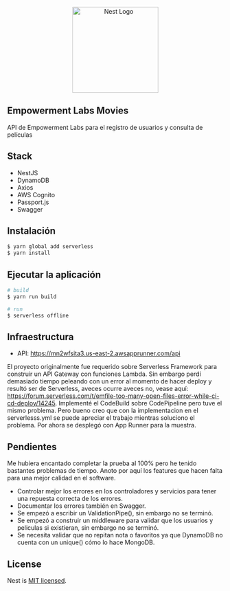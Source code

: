 <p align="center">
  <a href="http://nestjs.com/" target="blank"><img src="https://nestjs.com/img/logo-small.svg" width="200" alt="Nest Logo" /></a>
</p>

[circleci-image]: https://img.shields.io/circleci/build/github/nestjs/nest/master?token=abc123def456
[circleci-url]: https://circleci.com/gh/nestjs/nest

## Empowerment Labs Movies

API de Empowerment Labs para el registro de usuarios y consulta de películas

## Stack

- NestJS
- DynamoDB
- Axios
- AWS Cognito
- Passport.js
- Swagger

## Instalación

```bash
$ yarn global add serverless
$ yarn install
```

## Ejecutar la aplicación

```bash
# build
$ yarn run build

# run
$ serverless offline
```

## Infraestructura

- API: https://mn2wfsita3.us-east-2.awsapprunner.com/api

El proyecto originalmente fue requerido sobre Serverless Framework para construir un API Gateway con funciones Lambda. Sin embargo perdí demasiado tiempo peleando con un error al momento
de hacer deploy y resultó ser de Serverless, aveces ocurre aveces no, vease aquí: https://forum.serverless.com/t/emfile-too-many-open-files-error-while-ci-cd-deploy/14245. Implementé el 
CodeBuild sobre CodePipeline pero tuve el mismo problema. Pero bueno creo que con la implementacion en el serverlesss.yml se puede apreciar el trabajo mientras soluciono el problema.
Por ahora se desplegó con App Runner para la muestra.

## Pendientes

Me hubiera encantado completar la prueba al 100% pero he tenido bastantes problemas de tiempo. Anoto por aquí los features que hacen falta para una mejor calidad en el software.

- Controlar mejor los errores en los controladores y servicios para tener una repuesta correcta de los errores.
- Documentar los errores también en Swagger.
- Se empezó a escribir un ValidationPipe(), sin embargo no se terminó.
- Se empezó a construir un middleware para validar que los usuarios y peliculas si existieran, sin embargo no se terminó.
- Se necesita validar que no repitan nota o favoritos ya que DynamoDB no cuenta con un unique() cómo lo hace MongoDB.

## License

Nest is [MIT licensed](LICENSE).
